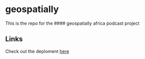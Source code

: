 # geospatially

This is the repo for the #### geospatially africa podcast project


## Links
Check out the deploment [here](https://geospatiallyafrica.herokuapp.com)
